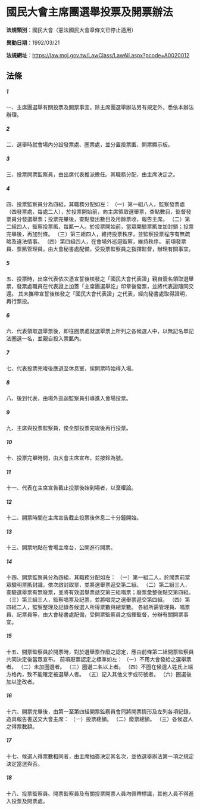 # 國民大會主席團選舉投票及開票辦法

**法規類別**：國民大會（憲法國民大會章條文已停止適用）

**異動日期**：1992/03/21  

**法規網址**：https://law.moj.gov.tw/LawClass/LawAll.aspx?pcode=A0020012





## 法條
##### 1
一、主席團選舉有關投票及開票事宜，除主席團選舉辦法另有規定外，悉依本辦法辦理。

##### 2
二、選舉時就會場內分設發票處、圈票處，並分置投票匭、開票顯示板。

##### 3
三、投票開票監察員，由出席代表推派擔任。其職務分配，由主席決定之。

##### 4
四、投票監察員分為四組，其職務分配如左：
（一）第一組八人，監察發票處（四發票處，每處二人），於投票開始前，向主席領取選舉票，查點數目，監督發票員分發選舉票；投票完畢後，查點發出數目及用餘票收，報告主席。
（二）第二組四人，監察投票匭，每匭一人。於投票開始前，當眾開驗票匭並加封鎖；投票完畢後，再加封條。
（三）第三組四人，維持投票秩序，並監察投票程序有無疏略及違法情事。
（四）第四組四人，在會場外巡迴監察，維持秩序。
    前項發票員、票匭管理員，由大會秘書處配備，受投票監察員之指揮監督，辦理有關事宜。

##### 5
五、投票時，出席代表依次憑宣誓後核發之「國民大會代表證」親自簽名領取選舉票，發票處職員在代表證上加蓋「主席團選舉訖」印章後發票，並將代表證隨同交還。
    其未攜帶宣誓後核發之「國民大會代表證」之代表，經向秘書處取得證明，再行票投。

##### 6
六、代表領取選舉票後，即往圈票處就選舉票上所列之各候選人中，以無記名單記法圈選一名，並親自投入票匭內。

##### 7
七、代表投票完竣後應退至休息室，俟開票時始得入場。

##### 8
八、後到代表，由場外巡迴監察員引導進入會場投票。

##### 9
九、主席與投票監察員，俟全部投票完竣後再行投票。

##### 10
十、投票完畢時間，由大會主席宣布，並按鈴為號。

##### 11
十一、代表在主席宣告截止投票後始到場者，以棄權論。

##### 12
十二、開票時間在主席宣告截止投票後休息二十分鐘開始。

##### 13
十三、開票地點在會場主席台，公開進行開票。

##### 14
十四、開票監察員分為四組，其職務分配如左：
  （一）第一組二人，於開票前當眾驗明票匭封識，依次啟封取票，並將選舉票遞交第二組。
  （二）第二組三人，查驗選舉票有無廢票，並將有效選舉票遞交第三組唱票；廢票彙整後點交第四組。
  （三）第三組三人，監察唱票及記票，並將唱完之選舉票遞交第四組。
  （四）第四組二人，監察整理及記錄各候選人所得票數與總票數。
      各組所需管理員、唱票員、記票員等，由大會秘書處配備，受開票監察員之指揮監督，分辦有關開票事宜。

##### 15
十五、開票監察員於開票時，對於選舉票作廢之認定，應由前條第二組開票監察員共同決定後當眾宣布。
      前項廢票認定之標準如左：
  （一）不用大會發給之選舉票者。
  （二）未加圈選者。
  （三）圈選二名以上者。
  （四）不圈在候選人姓氏上端方格內，致不能確定被選舉人者。
  （五）記入其他文字或符號者。
  （六）圈選後加以塗改者。

##### 16
十六、開票完畢後，由第一至第四組開票監察員會同將開票情形及左列各項紀錄，造具報告書送交大會主席：
  （一）投票總額。
  （二）廢票總額。
  （三）各候選人之得票數額。

##### 17
十七、候選人得票數相同者，由主席抽簽決定其名次，並依選舉辦法第一項之規定決定當選與否。

##### 18
十八、投票監察員、開票監察員及有關投票開票人員均佩帶標識，其他人員不得進入投票及開票處。


